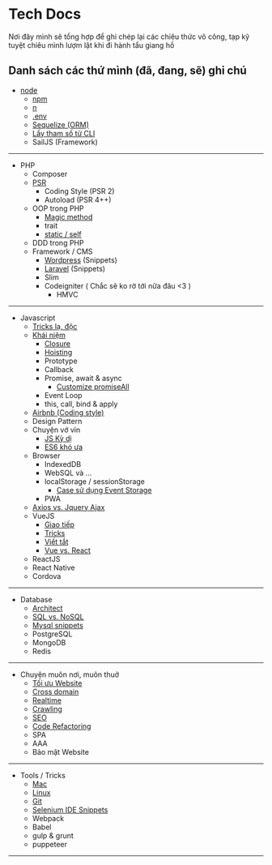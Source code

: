 # Tech Docs
Nơi đây mình sẽ tổng hợp để ghi chép lại các chiêu thức võ công, tạp kỹ tuyệt chiêu mình lượm lặt khi đi hành tẩu giang hồ

## Danh sách các thứ mình (đã, đang, sẽ) ghi chú

* [node](node/index.md)
    * [npm](node/npm.md)
    * [n](node/n.md)
    * [.env](node/env.md)
    * [Sequelize (ORM)](node/sequelize.md)
    * [Lấy tham số từ CLI](node/node_arguments.md)
    * SailJS (Framework)

---

* PHP
    * Composer 
    * [PSR](https://www.php-fig.org/psr/)
        * Coding Style (PSR 2)
        * Autoload (PSR 4++)
    * OOP trong PHP
        * [Magic method](php/magic.md)
        * trait 
        * [static / self](php/self_static.md)
    * DDD trong PHP
    * Framework / CMS 
        * [Wordpress](php/wordpress.md) (Snippets)
        * [Laravel](php/laravel.md) (Snippets)
        * Slim
        * Codeigniter ( Chắc sẽ ko rờ tới nữa đâu <3 )
            * HMVC

---

* Javascript
    * [Tricks lạ, độc](javascript/tricks.md)
    * [Khái niệm](terms/javascript.md)
        * [Closure](javascript/closure.md)
        * [Hoisting](javascript/hoist.md)
        * Prototype
        * Callback
        * Promise, await & async
            * [Customize promiseAll](snippets/custom_promise_all.md)
        * Event Loop 
        * this, call, bind & apply
    * [Airbnb (Coding style)](https://github.com/airbnb/javascript)
    * Design Pattern
    * Chuyện vớ vỉn
        * [JS Kỳ dị](javascript/stories/weird.md)
        * [ES6 khó ưa](javascript/stories/es6.md)
    * Browser
        * IndexedDB
        * WebSQL và ...
        * localStorage / sessionStorage
            * [Case sử dụng Event Storage](snippets/event_storage.md)
        * PWA
    * [Axios vs. Jquery Ajax](javascript/axios_jqueryajax.md)
    * VueJS
        * [Giao tiếp](vue/communication.md)
        * [Tricks](vue/tricks.md)
        * [Viết tắt](vue/shorthands.md)
        * [Vue vs. React](vue/vue_react.md)
    * ReactJS
    * React Native
    * Cordova


---

* Database
    * [Architect](db/architect.md)
    * [SQL vs. NoSQL](db/sql_nosql.md)
    * [Mysql snippets](db/mysql_snippets.md)
    * PostgreSQL
    * MongoDB
    * Redis

---

* Chuyện muôn nơi, muôn thuở
    * [Tối ưu Website](common/optimize_web.md)
    * [Cross domain](common/cross_domain.md)
    * [Realtime](common/realtime.md)
    * [Crawling](common/crawl.md)
    * [SEO](common/seo.md)
    * [Code Refactoring](common/refactor.md)
    * SPA
    * AAA
    * Bảo mật Website
    
--- 

* Tools / Tricks
    * [Mac](tricks/mac.md)
    * [Linux](tricks/linux.md)
    * [Git](tricks/git.md)
    * [Selenium IDE Snippets](snippets/selenium_ide.md)
    * Webpack 
    * Babel
    * gulp & grunt
    * puppeteer

---
